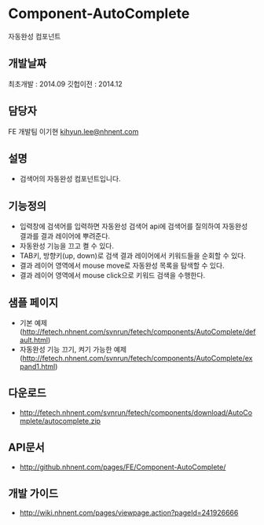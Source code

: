 Component-AutoComplete
======================

자동완성 컴포넌트

## 개발날짜
최초개발 : 2014.09
깃헙이전 : 2014.12

## 담당자
FE 개발팀 이기현 <kihyun.lee@nhnent.com>

## 설명
- 검색어의 자동완성 컴포넌트입니다.

## 기능정의
- 입력창에 검색어를 입력하면 자동완성 검색어 api에 검색어를 질의하여 자동완성 결과를 결과 레이어에 뿌려준다.
- 자동완성 기능을 끄고 켤 수 있다.
- TAB키, 방향키(up, down)로 검색 결과 레이어에서 키워드들을 순회할 수 있다.
- 결과 레이어 영역에서 mouse move로 자동완성 목록을 탐색할 수 있다.
- 결과 레이어 영역에서 mouse click으로 키워드 검색을 수행한다.

## 샘플 페이지
- 기본 예제 (http://fetech.nhnent.com/svnrun/fetech/components/AutoComplete/default.html)
- 자동완성 기능 끄기, 켜기 가능한 예제 (http://fetech.nhnent.com/svnrun/fetech/components/AutoComplete/expand1.html)

## 다운로드
- http://fetech.nhnent.com/svnrun/fetech/components/download/AutoComplete/autocomplete.zip

## API문서
- http://github.nhnent.com/pages/FE/Component-AutoComplete/

## 개발 가이드
- http://wiki.nhnent.com/pages/viewpage.action?pageId=241926666



